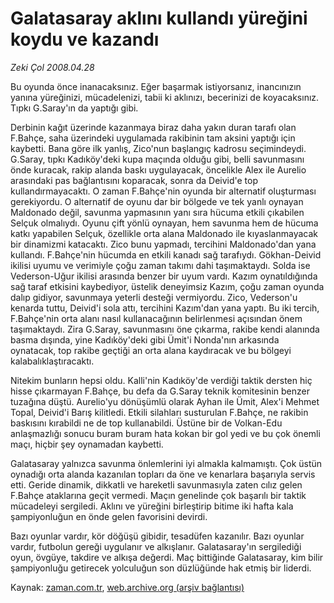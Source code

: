 # Galatasaray aklını kullandı yüreğini koydu ve kazandı

*Zeki Çol 2008.04.28*

<tr><td class="metin" colspan="2" style="padding-top: 20px; padding-left: 5px; padding-right: 10px;">Bu oyunda önce inanacaksınız. Eğer başarmak istiyorsanız, inancınızın yanına yüreğinizi, mücadelenizi, tabii ki aklınızı, becerinizi de koyacaksınız. Tıpkı G.Saray'ın da yaptığı gibi.</td></tr><tr><td class="metin" colspan="2" style="padding-top: 20px; padding-left: 5px; padding-right: 10px;"><p>Derbinin kağıt üzerinde kazanmaya biraz daha yakın duran tarafı olan F.Bahçe, saha üzerindeki uygulamada rakibinin tam aksini yaptığı için kaybetti. Bana göre ilk yanlış, Zico'nun başlangıç kadrosu seçimindeydi. G.Saray, tıpkı Kadıköy'deki kupa maçında olduğu gibi, belli savunmasını önde kuracak, rakip alanda baskı uygulayacak, öncelikle Alex ile Aurelio arasındaki pas bağlantısını koparacak, sonra da Deivid'e top kullandırmayacaktı. O zaman F.Bahçe'nin oyunda bir alternatif oluşturması gerekiyordu. O alternatif de oyunu dar bir bölgede ve tek yanlı oynayan Maldonado değil, savunma yapmasının yanı sıra hücuma etkili çıkabilen Selçuk olmalıydı. Oyunu çift yönlü oynayan, hem savunma hem de hücuma katkı yapabilen Selçuk, özellikle orta alana Maldonado ile kıyaslanmayacak bir dinamizmi katacaktı. Zico bunu yapmadı, tercihini Maldonado'dan yana kullandı. F.Bahçe'nin hücumda en etkili kanadı sağ tarafıydı. Gökhan-Deivid ikilisi uyumu ve verimiyle çoğu zaman takımı dahi taşımaktaydı. Solda ise Vederson-Uğur ikilisi arasında benzer bir uyum vardı. Kazım oynatıldığında sağ taraf etkisini kaybediyor, üstelik deneyimsiz Kazım, çoğu zaman oyunda dalıp gidiyor, savunmaya yeterli desteği vermiyordu. Zico, Vederson'u kenarda tuttu, Deivid'i sola attı, tercihini Kazım'dan yana yaptı. Bu iki tercih, F.Bahçe'nin orta alanı nasıl kullanacağının belirlenmesi açısından önem taşımaktaydı. Zira G.Saray, savunmasını öne çıkarma, rakibe kendi alanında basma dışında, yine Kadıköy'deki gibi Ümit'i Nonda'nın arkasında oynatacak, top rakibe geçtiği an orta alana kaydıracak ve bu bölgeyi kalabalıklaştıracaktı. 
<p>Nitekim bunların hepsi oldu. Kalli'nin Kadıköy'de verdiği taktik dersten hiç hisse çıkarmayan F.Bahçe, bu defa da G.Saray teknik komitesinin benzer tuzağına düştü. Aurelio'yu dönüşümlü olarak Ayhan ile Ümit, Alex'i Mehmet Topal, Deivid'i Barış kilitledi. Etkili silahları susturulan F.Bahçe, ne rakibin baskısını kırabildi ne de top kullanabildi. Üstüne bir de Volkan-Edu anlaşmazlığı sonucu buram buram hata kokan bir gol yedi ve bu çok önemli maçı, hiçbir şey oynamadan kaybetti. 
<p>Galatasaray yalnızca savunma önlemlerini iyi almakla kalmamıştı. Çok üstün oynadığı orta alanda kazanılan topları da öne ve kenarlara başarıyla servis etti. Geride dinamik, dikkatli ve hareketli savunmasıyla zaten cılız gelen F.Bahçe ataklarına geçit vermedi. Maçın genelinde çok başarılı bir taktik mücadeleyi sergiledi. Aklını ve yüreğini birleştirip bitime iki hafta kala şampiyonluğun en önde gelen favorisini devirdi. 
<p>Bazı oyunlar vardır, kör döğüşü gibidir, tesadüfen kazanılır. Bazı oyunlar vardır, futbolun gereği uygulanır ve alkışlanır. Galatasaray'ın sergilediği oyun, övgüye, takdire ve alkışa değerdi. Maç bittiğinde Galatasaray, kim bilir şampiyonluğu getirecek yolculuğun son düzlüğünde hak etmiş bir liderdi.<br/></p></p></p></p></td></tr>

Kaynak: [zaman.com.tr](http://zaman.com.tr/yazar.do?yazino=682438), [web.archive.org (arşiv bağlantısı)](http://web.archive.org/web/20080715210017/http://www.zaman.com.tr:80/yazar.do?yazino=682438)
